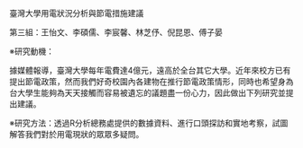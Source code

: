 臺灣大學用電狀況分析與節電措施建議

第三組：王怡文、李碩儒、李宸馨、林芝伃、倪昆恩、傅子晏

※研究動機：

據媒體報導，臺灣大學每年電費達4億元，遠高於全台其它大學。近年來校方已有提出節電政策，然而我們好奇校園內各建物在推行節電政策情形，同時也希望身為台大學生能夠為天天接觸而容易被遺忘的議題盡一份心力，因此做出下列研究並提出建議。

※研究方法：透過R分析總務處提供的數據資料、進行口頭探訪和實地考察，試圖解答我們對於用電現狀的眾眾多疑問。
